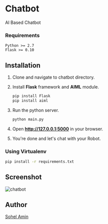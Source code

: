 # Chatbot
AI Based Chatbot

### Requirements
    Python >= 2.7
    Flask >= 0.10

## Installation

1. Clone and navigate to chatbot directory.

2. Install **Flask** framework and **AIML** module.
    ```bash
    pip install Flask
    pip install aiml
    ```

3. Run the python server.
    ```bash
    python main.py
    ```
4. Open **http://127.0.0.1:5000** in your browser.

5. You're done and let's chat with your Robot.

### Using Virtualenv

```bash
pip install -r requirements.txt
```

## Screenshot
![chatbot](https://cloud.githubusercontent.com/assets/1708683/16739482/28ee111e-47bc-11e6-93d4-f9a8f5c9a3a2.png)

## Author

[Sohel Amin](http://www.sohelamin.com)
